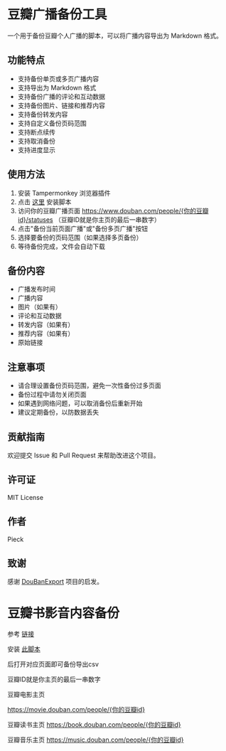 # 豆瓣广播备份工具

一个用于备份豆瓣个人广播的脚本，可以将广播内容导出为 Markdown 格式。

## 功能特点

- 支持备份单页或多页广播内容
- 支持导出为 Markdown 格式
- 支持备份广播的评论和互动数据
- 支持备份图片、链接和推荐内容
- 支持备份转发内容
- 支持自定义备份页码范围
- 支持断点续传
- 支持取消备份
- 支持进度显示

## 使用方法

1. 安装 Tampermonkey 浏览器插件
2. 点击 [这里](https://greasyfork.org/en/scripts/529789-%E8%B1%86%E7%93%A3%E5%B9%BF%E6%92%AD%E5%A4%87%E4%BB%BD%E5%B7%A5%E5%85%B7) 安装脚本
3. 访问你的豆瓣广播页面 https://www.douban.com/people/{你的豆瓣id}/statuses （豆瓣ID就是你主页的最后一串数字）
4. 点击"备份当前页面广播"或"备份多页广播"按钮
5. 选择要备份的页码范围（如果选择多页备份）
6. 等待备份完成，文件会自动下载

## 备份内容

- 广播发布时间
- 广播内容
- 图片（如果有）
- 评论和互动数据
- 转发内容（如果有）
- 推荐内容（如果有）
- 原始链接

## 注意事项

- 请合理设置备份页码范围，避免一次性备份过多页面
- 备份过程中请勿关闭页面
- 如果遇到网络问题，可以取消备份后重新开始
- 建议定期备份，以防数据丢失

## 贡献指南

欢迎提交 Issue 和 Pull Request 来帮助改进这个项目。

## 许可证

MIT License

## 作者

Pieck

## 致谢

感谢 [DouBanExport](https://github.com/UlyC/DouBanExport) 项目的启发。 

# 豆瓣书影音内容备份

参考 [链接](https://ulyc.github.io/2022/02/11/Douban-Escape-Plan/)

安装 [此脚本](https://greasyfork.org/en/scripts/439867-%E8%B1%86%E7%93%A3%E8%AF%BB%E4%B9%A6-%E7%94%B5%E5%BD%B1-%E9%9F%B3%E4%B9%90-%E6%B8%B8%E6%88%8F-%E8%88%9E%E5%8F%B0%E5%89%A7%E5%AF%BC%E5%87%BA%E5%B7%A5%E5%85%B)

后打开对应页面即可备份导出csv

豆瓣ID就是你主页的最后一串数字

豆瓣电影主页

https://movie.douban.com/people/{你的豆瓣id}

豆瓣读书主页
https://book.douban.com/people/{你的豆瓣id}

豆瓣音乐主页
https://music.douban.com/people/{你的豆瓣id}